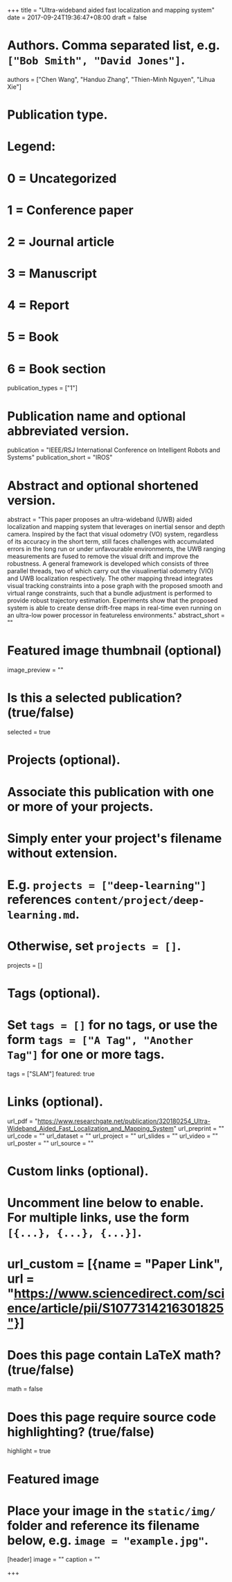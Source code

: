 +++
title = "Ultra-wideband aided fast localization and mapping system"
date = 2017-09-24T19:36:47+08:00
draft = false

# Authors. Comma separated list, e.g. `["Bob Smith", "David Jones"]`.
authors = ["Chen Wang", "Handuo Zhang", "Thien-Minh Nguyen", "Lihua Xie"]

# Publication type.
# Legend:
# 0 = Uncategorized
# 1 = Conference paper
# 2 = Journal article
# 3 = Manuscript
# 4 = Report
# 5 = Book
# 6 = Book section
publication_types = ["1"]

# Publication name and optional abbreviated version.
publication = "IEEE/RSJ International Conference on Intelligent Robots and Systems"
publication_short = "IROS"

# Abstract and optional shortened version.
abstract = "This paper proposes an ultra-wideband (UWB) aided localization and mapping system that leverages on inertial sensor and depth camera. Inspired by the fact that visual odometry (VO) system, regardless of its accuracy in the short term, still faces challenges with accumulated errors in the long run or under unfavourable environments, the UWB ranging measurements are fused to remove the visual drift and improve the robustness. A general framework is developed which consists of three parallel threads, two of which carry out the visualinertial odometry (VIO) and UWB localization respectively. The other mapping thread integrates visual tracking constraints into a pose graph with the proposed smooth and virtual range constraints, such that a bundle adjustment is performed to provide robust trajectory estimation. Experiments show that the proposed system is able to create dense drift-free maps in real-time even running on an ultra-low power processor in featureless environments."
abstract_short = ""

# Featured image thumbnail (optional)
image_preview = ""

# Is this a selected publication? (true/false)
selected = true

# Projects (optional).
#   Associate this publication with one or more of your projects.
#   Simply enter your project's filename without extension.
#   E.g. `projects = ["deep-learning"]` references `content/project/deep-learning.md`.
#   Otherwise, set `projects = []`.
projects = []

# Tags (optional).
#   Set `tags = []` for no tags, or use the form `tags = ["A Tag", "Another Tag"]` for one or more tags.
tags = ["SLAM"]
featured: true

# Links (optional).
url_pdf = "https://www.researchgate.net/publication/320180254_Ultra-Wideband_Aided_Fast_Localization_and_Mapping_System"
url_preprint = ""
url_code = ""
url_dataset = ""
url_project = ""
url_slides = ""
url_video = ""
url_poster = ""
url_source = ""

# Custom links (optional).
#   Uncomment line below to enable. For multiple links, use the form `[{...}, {...}, {...}]`.
# url_custom = [{name = "Paper Link", url = "https://www.sciencedirect.com/science/article/pii/S1077314216301825"}]

# Does this page contain LaTeX math? (true/false)
math = false

# Does this page require source code highlighting? (true/false)
highlight = true

# Featured image
# Place your image in the `static/img/` folder and reference its filename below, e.g. `image = "example.jpg"`.
[header]
image = ""
caption = ""

+++
